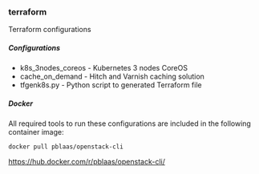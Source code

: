 ### terraform
Terraform configurations


##### Configurations

* k8s_3nodes_coreos - Kubernetes 3 nodes CoreOS
* cache_on_demand - Hitch and Varnish caching solution
* tfgenk8s.py - Python script to generated Terraform file


##### Docker

All required tools to run these configurations are included in the following container image:
```
docker pull pblaas/openstack-cli
```
https://hub.docker.com/r/pblaas/openstack-cli/


